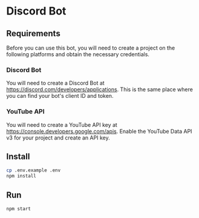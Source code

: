 # Discord Bot

## Requirements
Before you can use this bot, you will need to create a project on the following platforms and obtain the necessary credentials.

### Discord Bot
You will need to create a Discord Bot at https://discord.com/developers/applications.
This is the same place where you can find your bot's client ID and token.

### YouTube API
You will need to create a YouTube API key at https://console.developers.google.com/apis.
Enable the YouTube Data API v3 for your project and create an API key.

## Install
````bash
cp .env.example .env
npm install
````

## Run
````bash
npm start
````
